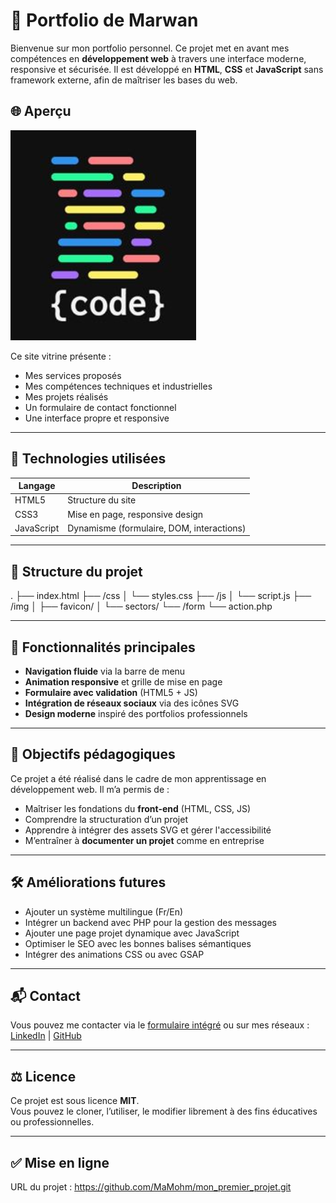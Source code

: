 # 💼 Portfolio de Marwan

Bienvenue sur mon portfolio personnel. Ce projet met en avant mes compétences en **développement web** à travers une interface moderne, responsive et sécurisée. Il est développé en **HTML**, **CSS** et **JavaScript** sans framework externe, afin de maîtriser les bases du web.

## 🌐 Aperçu

![Aperçu du portfolio](./img/favicon/avatar.png)

Ce site vitrine présente :

- Mes services proposés
- Mes compétences techniques et industrielles
- Mes projets réalisés
- Un formulaire de contact fonctionnel
- Une interface propre et responsive

---

## 🚀 Technologies utilisées

| Langage        | Description                              |
|----------------|------------------------------------------|
| HTML5          | Structure du site                        |
| CSS3           | Mise en page, responsive design          |
| JavaScript     | Dynamisme (formulaire, DOM, interactions) |

---

## 📁 Structure du projet

.
├── index.html
├── /css
│ └── styles.css
├── /js
│ └── script.js
├── /img
│ ├── favicon/
│ └── sectors/
└── /form
└── action.php


---

## 📸 Fonctionnalités principales

- **Navigation fluide** via la barre de menu
- **Animation responsive** et grille de mise en page
- **Formulaire avec validation** (HTML5 + JS)
- **Intégration de réseaux sociaux** via des icônes SVG
- **Design moderne** inspiré des portfolios professionnels

---

## 🧠 Objectifs pédagogiques

Ce projet a été réalisé dans le cadre de mon apprentissage en développement web. Il m’a permis de :

- Maîtriser les fondations du **front-end** (HTML, CSS, JS)
- Comprendre la structuration d’un projet
- Apprendre à intégrer des assets SVG et gérer l'accessibilité
- M’entraîner à **documenter un projet** comme en entreprise

---

## 🛠️ Améliorations futures

- Ajouter un système multilingue (Fr/En)
- Intégrer un backend avec PHP pour la gestion des messages
- Ajouter une page projet dynamique avec JavaScript
- Optimiser le SEO avec les bonnes balises sémantiques
- Intégrer des animations CSS ou avec GSAP

---

## 📬 Contact

Vous pouvez me contacter via le [formulaire intégré](#contact) ou sur mes réseaux :  
[LinkedIn](https://fr.linkedin.com/in/marwan-mohammad-6a0539165) | [GitHub](https://github.com/MaMohm)

---

## ⚖️ Licence

Ce projet est sous licence **MIT**.  
Vous pouvez le cloner, l’utiliser, le modifier librement à des fins éducatives ou professionnelles.

---

## ✅ Mise en ligne  
URL du projet : https://github.com/MaMohm/mon_premier_projet.git

